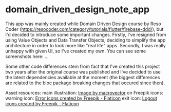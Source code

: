 # domain_driven_design_note_app
This app was mainly created while Domain Driven Design course by Reso Coder (https://resocoder.com/category/tutorials/flutter/firebase-ddd/), but I'd decided to introduce some important changes.
Firstly, I've resigned from using Value Objects and Data Transfer Objects, deciding to simplify the app architecture in order to look more like "real life" apps.
Secondly, I was really unhappy with given UI, so I've created my own. You can see some screenshots here:
...

Some other code differences stem from fact that I've created this project two years after the original course was published and I've decided to use the latest dependencies available at the moment (the biggest differences are related to the bloc package breaking changes that occured since then).

Asset resources:
main illustration: <a href="https://www.freepik.com/free-vector/brainstorm-team-work-composition-with-character-girl-holding-rolled-drafts-big-pencil-illustration_17348006.htm#page=2&query=person%20illustration%20writing&position=12&from_view=search&track=ais">Image by macrovector</a> on Freepik
icons:
warning icon: <a href="https://www.flaticon.com/free-icons/error" title="error icons">Error icons created by Freepik - Flaticon</a>
exit icon: <a href="https://www.flaticon.com/free-icons/logout" title="logout icons">Logout icons created by Freepik - Flaticon</a>

